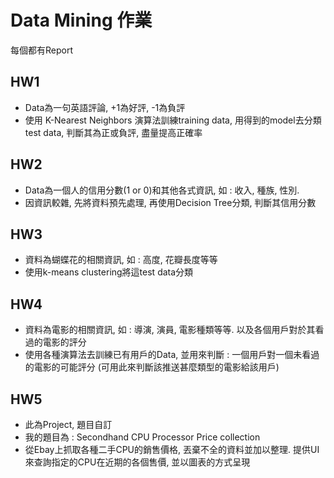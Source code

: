 # Data Mining 作業
每個都有Report
## HW1
* Data為一句英語評論, +1為好評, -1為負評
* 使用 K-Nearest Neighbors 演算法訓練training data, 用得到的model去分類test data, 判斷其為正或負評, 盡量提高正確率 
## HW2
* Data為一個人的信用分數(1 or 0)和其他各式資訊, 如 : 收入, 種族, 性別. 
* 因資訊較雜, 先將資料預先處理, 再使用Decision Tree分類, 判斷其信用分數
## HW3
* 資料為蝴蝶花的相關資訊, 如 : 高度, 花瓣長度等等
* 使用k-means clustering將這test data分類
## HW4
* 資料為電影的相關資訊, 如 : 導演, 演員, 電影種類等等. 以及各個用戶對於其看過的電影的評分
* 使用各種演算法去訓練已有用戶的Data, 並用來判斷 : 一個用戶對一個未看過的電影的可能評分 (可用此來判斷該推送甚麼類型的電影給該用戶)
## HW5
* 此為Project, 題目自訂
* 我的題目為 : Secondhand CPU Processor Price collection
* 從Ebay上抓取各種二手CPU的銷售價格, 丟棄不全的資料並加以整理. 提供UI來查詢指定的CPU在近期的各個售價, 並以圖表的方式呈現


